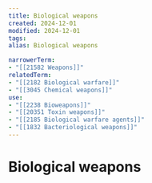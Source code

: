 ```yaml
---
title: Biological weapons
created: 2024-12-01
modified: 2024-12-01
tags: 
alias: Biological weapons

narrowerTerm:
- "[[21582 Weapons]]"
relatedTerm:
- "[[2182 Biological warfare]]"
- "[[3045 Chemical weapons]]"
use:
- "[[2238 Bioweapons]]"
- "[[20351 Toxin weapons]]"
- "[[2185 Biological warfare agents]]"
- "[[1832 Bacteriological weapons]]"
---
```

# Biological weapons
